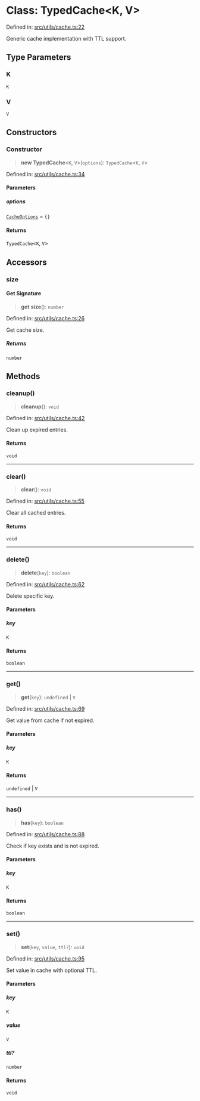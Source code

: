 # Class: TypedCache\<K, V\>

Defined in: [src/utils/cache.ts:22](https://github.com/Nick2bad4u/Uptime-Watcher/blob/3cce0c3b352c8390536ca3c7399ece50a05faf18/src/utils/cache.ts#L22)

Generic cache implementation with TTL support.

## Type Parameters

### K

`K`

### V

`V`

## Constructors

### Constructor

> **new TypedCache**\<`K`, `V`\>(`options`): `TypedCache`\<`K`, `V`\>

Defined in: [src/utils/cache.ts:34](https://github.com/Nick2bad4u/Uptime-Watcher/blob/3cce0c3b352c8390536ca3c7399ece50a05faf18/src/utils/cache.ts#L34)

#### Parameters

##### options

[`CacheOptions`](../interfaces/CacheOptions.md) = `{}`

#### Returns

`TypedCache`\<`K`, `V`\>

## Accessors

### size

#### Get Signature

> **get** **size**(): `number`

Defined in: [src/utils/cache.ts:26](https://github.com/Nick2bad4u/Uptime-Watcher/blob/3cce0c3b352c8390536ca3c7399ece50a05faf18/src/utils/cache.ts#L26)

Get cache size.

##### Returns

`number`

## Methods

### cleanup()

> **cleanup**(): `void`

Defined in: [src/utils/cache.ts:42](https://github.com/Nick2bad4u/Uptime-Watcher/blob/3cce0c3b352c8390536ca3c7399ece50a05faf18/src/utils/cache.ts#L42)

Clean up expired entries.

#### Returns

`void`

***

### clear()

> **clear**(): `void`

Defined in: [src/utils/cache.ts:55](https://github.com/Nick2bad4u/Uptime-Watcher/blob/3cce0c3b352c8390536ca3c7399ece50a05faf18/src/utils/cache.ts#L55)

Clear all cached entries.

#### Returns

`void`

***

### delete()

> **delete**(`key`): `boolean`

Defined in: [src/utils/cache.ts:62](https://github.com/Nick2bad4u/Uptime-Watcher/blob/3cce0c3b352c8390536ca3c7399ece50a05faf18/src/utils/cache.ts#L62)

Delete specific key.

#### Parameters

##### key

`K`

#### Returns

`boolean`

***

### get()

> **get**(`key`): `undefined` \| `V`

Defined in: [src/utils/cache.ts:69](https://github.com/Nick2bad4u/Uptime-Watcher/blob/3cce0c3b352c8390536ca3c7399ece50a05faf18/src/utils/cache.ts#L69)

Get value from cache if not expired.

#### Parameters

##### key

`K`

#### Returns

`undefined` \| `V`

***

### has()

> **has**(`key`): `boolean`

Defined in: [src/utils/cache.ts:88](https://github.com/Nick2bad4u/Uptime-Watcher/blob/3cce0c3b352c8390536ca3c7399ece50a05faf18/src/utils/cache.ts#L88)

Check if key exists and is not expired.

#### Parameters

##### key

`K`

#### Returns

`boolean`

***

### set()

> **set**(`key`, `value`, `ttl?`): `void`

Defined in: [src/utils/cache.ts:95](https://github.com/Nick2bad4u/Uptime-Watcher/blob/3cce0c3b352c8390536ca3c7399ece50a05faf18/src/utils/cache.ts#L95)

Set value in cache with optional TTL.

#### Parameters

##### key

`K`

##### value

`V`

##### ttl?

`number`

#### Returns

`void`
